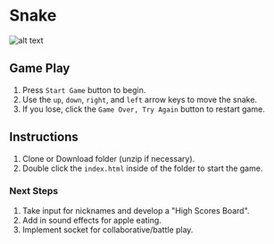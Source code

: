# Snake

![alt text](image.png "Snake Screenshot")

## Game Play
1. Press `Start Game` button to begin.
2. Use the `up`, `down`, `right`, and `left` arrow keys to move the snake.
3. If you lose, click the `Game Over, Try Again` button to restart game.

## Instructions
1. Clone or Download folder (unzip if necessary).
2. Double click the `index.html` inside of the folder to start the game.

### Next Steps
1. Take input for nicknames and develop a "High Scores Board".
2. Add in sound effects for apple eating.
3. Implement socket for collaborative/battle play.
